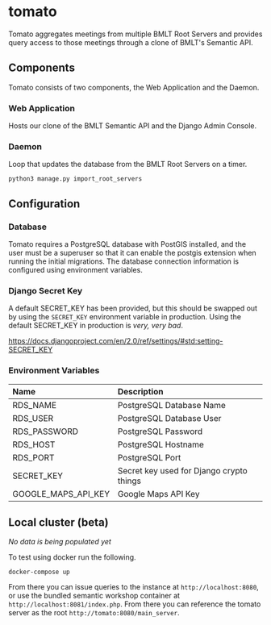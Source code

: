 # tomato

Tomato aggregates meetings from multiple BMLT Root Servers and provides query access to those meetings through a clone of BMLT's Semantic API.

## Components
Tomato consists of two components, the Web Application and the Daemon.

### Web Application
Hosts our clone of the BMLT Semantic API and the Django Admin Console.

### Daemon
Loop that updates the database from the BMLT Root Servers on a timer.

`python3 manage.py import_root_servers`

## Configuration

### Database
Tomato requires a PostgreSQL database with PostGIS installed, and the user must be a superuser so that it can enable the postgis extension when running the initial migrations. The database connection information is configured using environment variables.

### Django Secret Key
A default SECRET_KEY has been provided, but this should be swapped out by using the `SECRET_KEY` environment variable in production. Using the default SECRET_KEY in production is _very, very bad_.

https://docs.djangoproject.com/en/2.0/ref/settings/#std:setting-SECRET_KEY

###  Environment Variables

| Name | Description |
| :--- | :---------- |
| RDS_NAME | PostgreSQL Database Name |
| RDS_USER | PostgreSQL Database User |
| RDS_PASSWORD | PostgreSQL Password |
| RDS_HOST | PostgreSQL Hostname |
| RDS_PORT | PostgreSQL Port |
| SECRET_KEY | Secret key used for Django crypto things |
| GOOGLE_MAPS_API_KEY | Google Maps API Key |

## Local cluster (beta)

*No data is being populated yet*

To test using docker run the following.

```shell
docker-compose up
```

From there you can issue queries to the instance at `http://localhost:8080`, or use the bundled semantic workshop container at `http://localhost:8081/index.php`.  From there you can reference the tomato server as the root `http://tomato:8080/main_server`.
